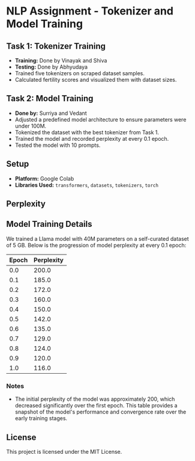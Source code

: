 
# NLP Assignment - Tokenizer and Model Training

## Task 1: Tokenizer Training
- **Training:** Done by Vinayak and Shiva
- **Testing:** Done by Abhyudaya
- Trained five tokenizers on scraped dataset samples.
- Calculated fertility scores and visualized them with dataset sizes.

## Task 2: Model Training
- **Done by:** Surriya and Vedant
- Adjusted a predefined model architecture to ensure parameters were under 100M.
- Tokenized the dataset with the best tokenizer from Task 1.
- Trained the model and recorded perplexity at every 0.1 epoch.
- Tested the model with 10 prompts.

## Setup
- **Platform:** Google Colab
- **Libraries Used:** `transformers`, `datasets`, `tokenizers`, `torch`
  
## Perplexity
## Model Training Details

We trained a Llama model with 40M parameters on a self-curated dataset of 5 GB. Below is the progression of model perplexity at every 0.1 epoch:

| Epoch  | Perplexity |
|--------|------------|
| 0.0    | 200.0      |
| 0.1    | 185.0      |
| 0.2    | 172.0      |
| 0.3    | 160.0      |
| 0.4    | 150.0      |
| 0.5    | 142.0      |
| 0.6    | 135.0      |
| 0.7    | 129.0      |
| 0.8    | 124.0      |
| 0.9    | 120.0      |
| 1.0    | 116.0      |

### Notes
- The initial perplexity of the model was approximately 200, which decreased significantly over the first epoch.
This table provides a snapshot of the model's performance and convergence rate over the early training stages.



## License
This project is licensed under the MIT License.
